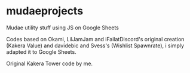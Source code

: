 # mudaeprojects
Mudae utility stuff using JS on Google Sheets

Codes based on Okami, LilJamJam and iFailatDiscord's original creation (Kakera Value) and davidebic and Svess's (Wishlist Spawnrate), i simply adapted it to Google Sheets.

Original Kakera Tower code by me.
